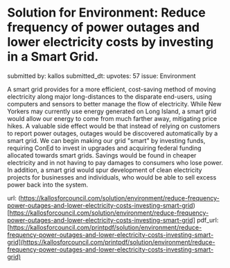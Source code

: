# Solution for Environment: Reduce frequency of power outages and lower electricity costs by investing in a Smart Grid. #

submitted by: kallos
submitted_dt: 
upvotes: 57
issue: Environment

A smart grid provides for a more efficient, cost-saving method of moving electricity along major long-distances to the disparate end-users, using computers and sensors to better manage the flow of electricity. While New Yorkers may currently use energy generated on Long Island, a smart grid would allow our energy to come from much farther away, mitigating price hikes. A valuable side effect would be that instead of relying on customers to report power outages, outages would be discovered automatically by a smart grid. We can begin making our grid "smart" by investing funds, requiring ConEd to invest in upgrades and acquiring federal funding allocated towards smart grids. Savings would be found in cheaper electricity and in not having to pay damages to consumers who lose power. In addition, a smart grid would spur development of clean electricity projects for businesses and individuals, who would be able to sell excess power back into the system.

url: (https://kallosforcouncil.com/solution/environment/reduce-frequency-power-outages-and-lower-electricity-costs-investing-smart-grid)[https://kallosforcouncil.com/solution/environment/reduce-frequency-power-outages-and-lower-electricity-costs-investing-smart-grid]
pdf_url: [https://kallosforcouncil.com/printpdf/solution/environment/reduce-frequency-power-outages-and-lower-electricity-costs-investing-smart-grid](https://kallosforcouncil.com/printpdf/solution/environment/reduce-frequency-power-outages-and-lower-electricity-costs-investing-smart-grid)